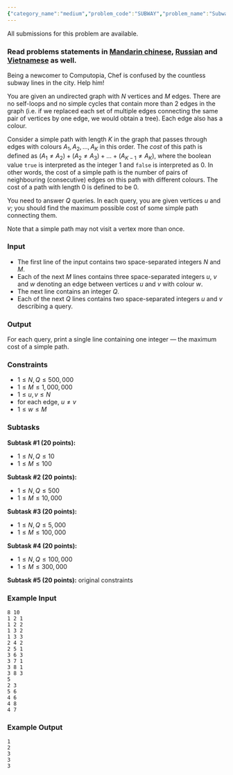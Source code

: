 ```yaml
---
{"category_name":"medium","problem_code":"SUBWAY","problem_name":"Subway Ride","languages_supported":{"0":"C","1":"CPP14","2":"JAVA","3":"PYTH","4":"PYTH 3.6","5":"PYPY","6":"CS2","7":"PAS fpc","8":"PAS gpc","9":"RUBY","10":"PHP","11":"GO","12":"NODEJS","13":"HASK","14":"rust","15":"SCALA","16":"swift","17":"D","18":"PERL","19":"FORT","20":"WSPC","21":"ADA","22":"CAML","23":"ICK","24":"BF","25":"ASM","26":"CLPS","27":"PRLG","28":"ICON","29":"SCM qobi","30":"PIKE","31":"ST","32":"NICE","33":"LUA","34":"BASH","35":"NEM","36":"LISP sbcl","37":"LISP clisp","38":"SCM guile","39":"JS","40":"ERL","41":"TCL","42":"kotlin","43":"PERL6","44":"TEXT","45":"SCM chicken","46":"PYP3","47":"CLOJ","48":"COB","49":"FS"},"max_timelimit":4,"source_sizelimit":50000,"problem_author":"lzr010506","problem_tester":null,"date_added":"28-06-2018","tags":{"0":"july18","1":"lzr010506","2":"medium"},"editorial_url":"https://discuss.codechef.com/problems/SUBWAY","time":{"view_start_date":1531733410,"submit_start_date":1531733410,"visible_start_date":1531733410,"end_date":1735669800},"is_direct_submittable":false,"layout":"problem"}
---
```

<span class="solution-visible-txt">All submissions for this problem are available.</span><h3>Read problems statements in <a target="_blank" 
href="http://www.codechef.com/download/translated/JULY18/mandarin/SUBWAY.pdf">Mandarin chinese</a>, <a target="_blank" 
href="http://www.codechef.com/download/translated/JULY18/russian/SUBWAY.pdf">Russian</a> and <a target="_blank" 
href="http://www.codechef.com/download/translated/JULY18/vietnamese/SUBWAY.pdf">Vietnamese</a> as well.</h3>



Being a newcomer to Computopia, Chef is confused by the countless subway lines in the city. Help him!

You are given an undirected graph with $N$ vertices and $M$ edges. There are no self-loops and no simple cycles that contain more than 2 edges in the graph (i.e. if we replaced each set of multiple edges connecting the same pair of vertices by one edge, we would obtain a tree). Each edge also has a colour.

Consider a simple path with length $K$ in the graph that passes through edges with colours $A_1, A_2, \dots, A_K$ in this order. The *cost* of this path is defined as $(A_1 \neq A_2) + (A_2 \neq A_3) + \dots + (A_{K-1} \neq A_K)$, where the boolean value `true` is interpreted as the integer $1$ and `false` is interpreted as $0$. In other words, the cost of a simple path is the number of pairs of neighbouring (consecutive) edges on this path with different colours. The cost of a path with length $0$ is defined to be $0$.

You need to answer $Q$ queries. In each query, you are given vertices $u$ and $v$; you should find the maximum possible cost of some simple path connecting them.

Note that a simple path may not visit a vertex more than once.

### Input
- The first line of the input contains two space-separated integers $N$ and $M$.
- Each of the next $M$ lines contains three space-separated integers $u$, $v$ and $w$ denoting an edge between vertices $u$ and $v$ with colour $w$.
- The next line contains an integer $Q$.
- Each of the next $Q$ lines contains two space-separated integers $u$ and $v$ describing a query.

### Output
For each query, print a single line containing one integer — the maximum cost of a simple path.

### Constraints 
- $1 \le N, Q \le 500,000$
- $1 \le M \le 1,000,000$
- $1 \le u, v \le N$
- for each edge, $u \neq v$
- $1 \le w \le M$

### Subtasks
**Subtask #1 (20 points):**
- $1 \le N, Q \le 10$
- $1 \le M \le 100$

**Subtask #2 (20 points):**
- $1 \le N, Q \le 500$
- $1 \le M \le 10,000$

**Subtask #3 (20 points):**
- $1 \le N, Q \le 5,000$
- $1 \le M \le 100,000$

**Subtask #4 (20 points):**
- $1 \le N, Q \le 100,000$
- $1 \le M \le 300,000$

**Subtask #5 (20 points):** original constraints

### Example Input
```
8 10
1 2 1
1 2 2
1 3 2
1 3 3
2 4 2
2 5 1
3 6 3
3 7 1
3 8 1
3 8 3
5
2 3
5 6
4 6
4 8
4 7
```

### Example Output
```
1
2
3
3
3
```
